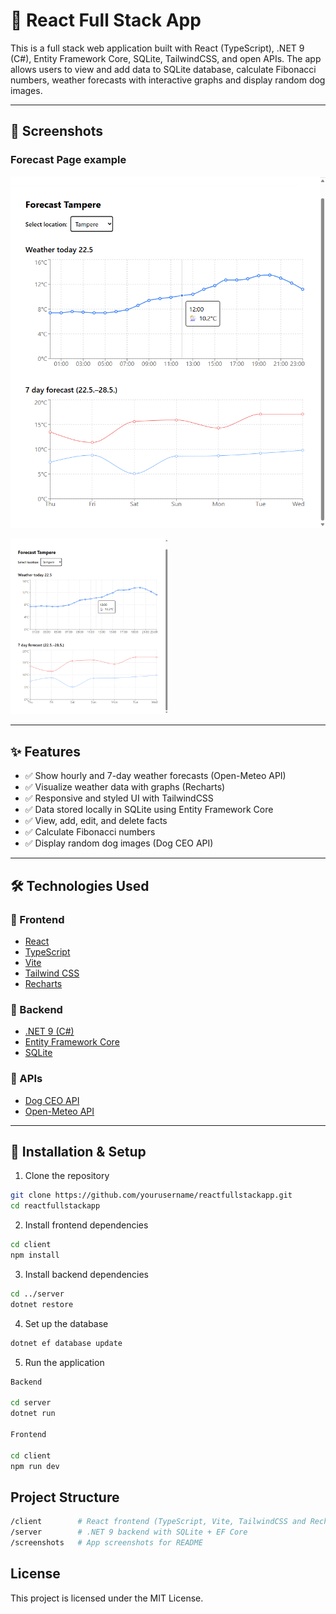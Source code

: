# 🐾 React Full Stack App

This is a full stack web application built with React (TypeScript), .NET 9 (C#), Entity Framework Core, SQLite, TailwindCSS, and open APIs. The app allows users to view and add data to SQLite database, calculate Fibonacci numbers, weather forecasts with interactive graphs and display random dog images.

---

## 📸 Screenshots

### Forecast Page example
![Forecast Screenshot](./screenshots/forecast.png)

<img src="./screenshots/forecast.png" alt="Forecast sample" width="50%" />

---

## ✨ Features

- ✅ Show hourly and 7-day weather forecasts (Open-Meteo API)
- ✅ Visualize weather data with graphs (Recharts)
- ✅ Responsive and styled UI with TailwindCSS
- ✅ Data stored locally in SQLite using Entity Framework Core
- ✅ View, add, edit, and delete facts
- ✅ Calculate Fibonacci numbers
- ✅ Display random dog images (Dog CEO API)


---

## 🛠 Technologies Used

### 🔹 Frontend
- [React](https://reactjs.org/)
- [TypeScript](https://www.typescriptlang.org/)
- [Vite](https://vitejs.dev/)
- [Tailwind CSS](https://tailwindcss.com/)
- [Recharts](https://recharts.org/)

### 🔹 Backend
- [.NET 9 (C#)](https://dotnet.microsoft.com/)
- [Entity Framework Core](https://learn.microsoft.com/en-us/ef/)
- [SQLite](https://www.sqlite.org/index.html)

### 🔹 APIs
- [Dog CEO API](https://dog.ceo/dog-api/)
- [Open-Meteo API](https://open-meteo.com/)

---

## 🚀 Installation & Setup

1. Clone the repository
```bash
git clone https://github.com/yourusername/reactfullstackapp.git
cd reactfullstackapp
```
2. Install frontend dependencies
```bash
cd client
npm install
```
3. Install backend dependencies
```bash
cd ../server
dotnet restore
```
4. Set up the database
```bash
dotnet ef database update
```
5. Run the application
```bash
Backend

cd server
dotnet run

Frontend

cd client
npm run dev
```
## Project Structure
```bash
/client        # React frontend (TypeScript, Vite, TailwindCSS and Recharts)
/server        # .NET 9 backend with SQLite + EF Core
/screenshots   # App screenshots for README
```
## License
This project is licensed under the MIT License.
